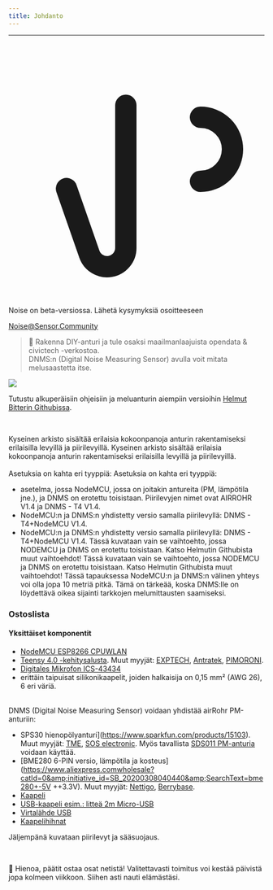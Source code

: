 ```yaml
---
title: Johdanto
---
```

---
  <div class="max-w-screen-xl mx-auto pb-5">
    <div class="p-2 rounded-lg bg-indigo-100 shadow-lg sm:p-3">
    <div class="flex items-center">
          <span class="p-2 rounded-lg bg-indigo-500">
            <svg class="h-8 w-8 text-white" fill="none" viewBox="0 0 24 24" stroke="currentColor">
              <path stroke-linecap="round" stroke-linejoin="round" stroke-width="2" d="M11 5.882V19.24a1.76 1.76 0 01-3.417.592l-2.147-6.15M18 13a3 3 0 100-6M5. 436 13.683A4.001 4.001 0 017 6h1.832c4.1 0 7.625-1.234 9.168-3v14c-1.543-1.766-5.067-3-9.168-3H7a3.988 3.988 0 01-1.564-.317z" >
            <svg>
          <span>
        <div class="flex-wrap flex">
          <p class="pt-1 text-indigo-700 font-medium">
              Noise on beta-versiossa. Lähetä kysymyksiä osoitteeseen<p>
        <a href="mailto:Noise@Sensor.Community" class="ml-1 font-medium underline text-white hover:text-yellow-600">
                Noise@Sensor.Community<a>
        <div>
    <div>
  <div>
<div>


> 🚧 Rakenna DIY-anturi ja tule osaksi maailmanlaajuista opendata &amp; civictech -verkostoa. <br> DNMS:n (Digital Noise Measuring Sensor) avulla voit mitata melusaastetta itse.

  <img src="../docs/dnms/dnms-noise-measuring-sensor-kit.jpg" style="display: block; margin: 1em 0" loading="lazy"/>


Tutustu alkuperäisiin ohjeisiin ja meluanturin aiempiin versioihin [Helmut Bitterin Githubissa](https://github.com/hbitter/DNMS/tree/master/Manual).

<br>

Kyseinen arkisto sisältää erilaisia kokoonpanoja anturin rakentamiseksi erilaisilla levyillä ja piirilevyillä.
Kyseinen arkisto sisältää erilaisia kokoonpanoja anturin rakentamiseksi erilaisilla levyillä ja piirilevyillä.
 <br>
 <br>
 Asetuksia on kahta eri tyyppiä:
 Asetuksia on kahta eri tyyppiä:
* asetelma, jossa NodeMCU, jossa on joitakin antureita (PM, lämpötila jne.), ja DNMS on erotettu toisistaan. Piirilevyjen nimet ovat AIRROHR V1.4 ja DNMS - T4 V1.4.
* NodeMCU:n ja DNMS:n yhdistetty versio samalla piirilevyllä: DNMS - T4+NodeMCU V1.4.
* NodeMCU:n ja DNMS:n yhdistetty versio samalla piirilevyllä: DNMS - T4+NodeMCU V1.4.
 Tässä kuvataan vain se vaihtoehto, jossa NODEMCU ja DNMS on erotettu toisistaan. Katso Helmutin Githubista muut vaihtoehdot!
 Tässä kuvataan vain se vaihtoehto, jossa NODEMCU ja DNMS on erotettu toisistaan. Katso Helmutin Githubista muut vaihtoehdot!
  Tässä tapauksessa NodeMCU:n ja DNMS:n välinen yhteys voi olla jopa 10 metriä pitkä. Tämä on tärkeää, koska DNMS:lle on löydettävä oikea sijainti tarkkojen melumittausten saamiseksi.

### Ostoslista

#### Yksittäiset komponentit
* [NodeMCU ESP8266 CPUWLAN](https://www.aliexpress.com/wholesale?groupsort=1&SortType=price_asc&SearchText=nodemcu+v3+esp8266+ch340)
* [Teensy 4.0 -kehitysalusta](https://www.pjrc.com/store/teensy40.html). Muut myyjät: [EXPTECH](https://www.exp-tech.de/plattformen/teensy/9596/teensy-4.0-development-board), [Antratek](https://www.antratek.de/teensy-4-0), [PIMORONI](https://shop.pimoroni.com/products/teensy-4-0-development-board).
* [Digitales Mikrofon ICS-43434](https://www.tindie.com/products/onehorse/ics43434-i2s-digital-microphone/)
* erittäin taipuisat silikonikaapelit, joiden halkaisija on 0,15 mm² (AWG 26), 6 eri väriä.
<br>
DNMS (Digital Noise Measuring Sensor) voidaan yhdistää airRohr PM-anturiin:

* SPS30 hienopölyanturi](https://www.sparkfun.com/products/15103). Muut myyjät: [TME](https://www.tme.eu/de/details/sps30/gassensoren/sensirion/1-101638-10/?brutto=1), [SOS electronic](https://www.soselectronic.de/products/sensirion/sps30-2-304234). Myös tavallista [SDS011 PM-anturia](https://de.aliexpress.com/wholesale?catId=0&initiative_id=AS_20200813122806&SearchText=sds011) voidaan käyttää.
* [BME280 6-PIN versio, lämpötila ja kosteus](https://www.aliexpress.comwholesale?catId=0&amp;initiative_id=SB_20200308040440&amp;SearchText=bme280+-5V ++3.3V). Muut myyjät: [Nettigo](https://nettigo.eu/products/module-pressure-humidity-and-temperature-sensor-bosch-bme280), [Berrybase](https://www.berrybase.de/bauelemente/sensoren-module/feuchtigkeit/bme680-breakout-board-4in1-sensor-f-252-r-temperatur-luftfeuchtigkeit-luftdruck-und-luftg-252-t).
* [Kaapeli](http://www.aliexpress.comwholesale?groupsort=1&amp;SortType=price_asc&amp;SearchText=Dupont+kaapeli+20cm+naaras-naaras)
* [USB-kaapeli esim.: litteä 2m Micro-USB](https://www.aliexpress.comwholesale?catId=0&amp;initiative_id=SB_20200308040708&amp;SearchText=micro+usb+litteä+kaapeli+2m)
* [Virtalähde USB](https://www.aliexpress.comwholesale?catId=0&amp;initiative_id=SB_20200308040834&amp;SearchText=single+micro+usb+eu+virtalähde)
* [Kaapelihihnat](https://www.aliexpress.comwholesale?catId=0&amp;initiative_id=SB_20200308040852&amp;SearchText=cable+hihnat)

Jäljempänä kuvataan piirilevyt ja sääsuojaus.

<br>

🙌 Hienoa, päätit ostaa osat netistä!
Valitettavasti toimitus voi kestää päivistä jopa kolmeen viikkoon.
Siihen asti nauti elämästäsi.
